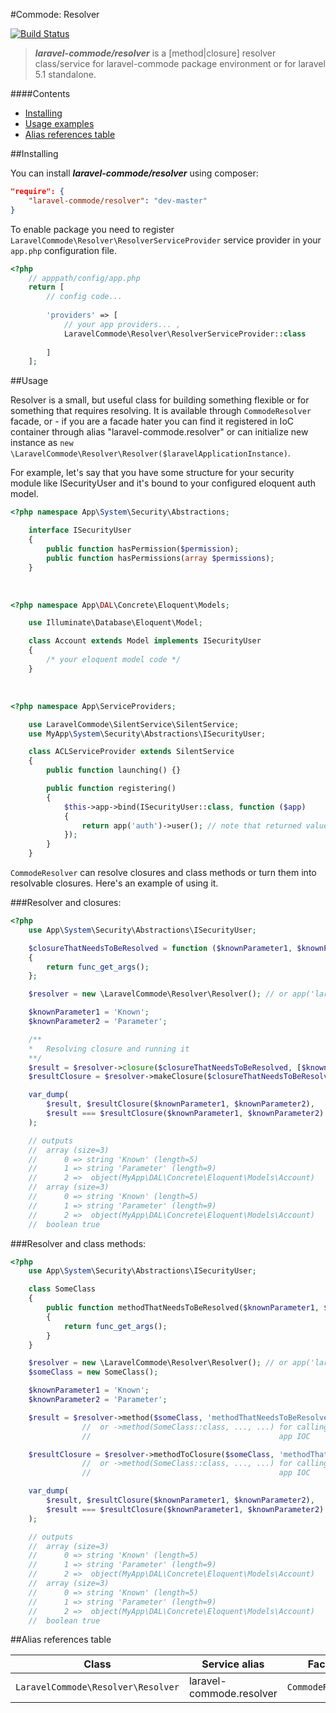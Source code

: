 #Commode: Resolver

[![Build Status](https://travis-ci.org/laravel-commode/resolver.svg?branch=master)](https://travis-ci.org/laravel-commode/resolver)

>**_laravel-commode/resolver_** is a [method|closure] resolver class/service for laravel-commode package 
environment or for laravel 5.1 standalone. 

####Contents

+ <a href="#installing">Installing</a>
+ <a href="#usage">Usage examples</a>
+ <a href="#aliases">Alias references table</a>


##<a name="installing">Installing</a>

You can install ___laravel-commode/resolver___ using composer:

```json
"require": {
    "laravel-commode/resolver": "dev-master"
}
```
    
To enable package you need to register ``LaravelCommode\Resolver\ResolverServiceProvider`` service provider in 
your `app.php` configuration file.

```php
<?php
    // apppath/config/app.php
    return [
        // config code...
        
        'providers' => [
            // your app providers... ,
            LaravelCommode\Resolver\ResolverServiceProvider::class
            
        ]
    ];
```

##<a name="usage">Usage</a>

Resolver is a small, but useful class for building something flexible or for something that requires resolving.
It is available through ``CommodeResolver`` facade, or - if you are a facade hater you can find it registered in
IoC container through alias "laravel-commode.resolver" or can initialize new instance as
``new \LaravelCommode\Resolver\Resolver($laravelApplicationInstance)``.

For example, let's say that you have some structure for your security module like ISecurityUser and it's bound
to your configured eloquent auth model.

```php
<?php namespace App\System\Security\Abstractions;

    interface ISecurityUser
    {
        public function hasPermission($permission);
        public function hasPermissions(array $permissions);
    }
```

<br />

```php
<?php namespace App\DAL\Concrete\Eloquent\Models;

    use Illuminate\Database\Eloquent\Model;

    class Account extends Model implements ISecurityUser
    {
        /* your eloquent model code */
    }
```

<br />

```php
<?php namespace App\ServiceProviders;

    use LaravelCommode\SilentService\SilentService;
    use MyApp\System\Security\Abstractions\ISecurityUser;

    class ACLServiceProvider extends SilentService
    {
        public function launching() {}

        public function registering()
        {
            $this->app->bind(ISecurityUser::class, function ($app)
            {
                return app('auth')->user(); // note that returned value might be null
            });
        }
    }
```

``CommodeResolver`` can resolve closures and class methods or turn them into resolvable closures. 
Here's an example of using it.

###Resolver and closures:
```php
<?php
    use App\System\Security\Abstractions\ISecurityUser;

    $closureThatNeedsToBeResolved = function ($knownParameter1, $knownParameterN, ISecurityUser $needsToBeResolved = null)
    {
        return func_get_args();
    };

    $resolver = new \LaravelCommode\Resolver\Resolver(); // or app('laravel-commode.resolver');

    $knownParameter1 = 'Known';
    $knownParameter2 = 'Parameter';

    /**
    *   Resolving closure and running it
    **/
    $result = $resolver->closure($closureThatNeedsToBeResolved, [$knownParameter1, $knownParameter2]);
    $resultClosure = $resolver->makeClosure($closureThatNeedsToBeResolved);

    var_dump(
        $result, $resultClosure($knownParameter1, $knownParameter2),
        $result === $resultClosure($knownParameter1, $knownParameter2)
    );

    // outputs
    //  array (size=3)
    //      0 => string 'Known' (length=5)
    //      1 => string 'Parameter' (length=9)
    //      2 =>  object(MyApp\DAL\Concrete\Eloquent\Models\Account)
    //  array (size=3)
    //      0 => string 'Known' (length=5)
    //      1 => string 'Parameter' (length=9)
    //      2 =>  object(MyApp\DAL\Concrete\Eloquent\Models\Account)
    //  boolean true
```

###Resolver and class methods:

```php
<?php
    use App\System\Security\Abstractions\ISecurityUser;

    class SomeClass
    {
        public function methodThatNeedsToBeResolved($knownParameter1, $knownParameterN, ISecurityUser $needsToBeResolved = null)
        {
            return func_get_args();
        }
    }

    $resolver = new \LaravelCommode\Resolver\Resolver(); // or app('laravel-commode.resolver');
    $someClass = new SomeClass();

    $knownParameter1 = 'Known';
    $knownParameter2 = 'Parameter';

    $result = $resolver->method($someClass, 'methodThatNeedsToBeResolved', [$knownParameter1, $knownParameter2]);
                //  or ->method(SomeClass::class, ..., ...) for calling static method or resolving class through
                //                                          app IOC

    $resultClosure = $resolver->methodToClosure($someClass, 'methodThatNeedsToBeResolved');
                //  or ->method(SomeClass::class, ..., ...) for calling static method or resolving class through
                //                                          app IOC

    var_dump(
        $result, $resultClosure($knownParameter1, $knownParameter2),
        $result === $resultClosure($knownParameter1, $knownParameter2)
    );

    // outputs
    //  array (size=3)
    //      0 => string 'Known' (length=5)
    //      1 => string 'Parameter' (length=9)
    //      2 =>  object(MyApp\DAL\Concrete\Eloquent\Models\Account)
    //  array (size=3)
    //      0 => string 'Known' (length=5)
    //      1 => string 'Parameter' (length=9)
    //      2 =>  object(MyApp\DAL\Concrete\Eloquent\Models\Account)
    //  boolean true
```

##<a name="aliases">Alias references table</a>

<table width="100%">
    <thead>
    <tr>
        <th>Class</th>
        <th>Service alias</th>
        <th>Facade</th>
    </tr>
    </thead>
    <tbody>
    <tr>
        <td><code>LaravelCommode\Resolver\Resolver</code></td>
        <td>laravel-commode.resolver</td>
        <td><code>CommodeResolver</code></td>
    </tr>
    </tbody>
</table>